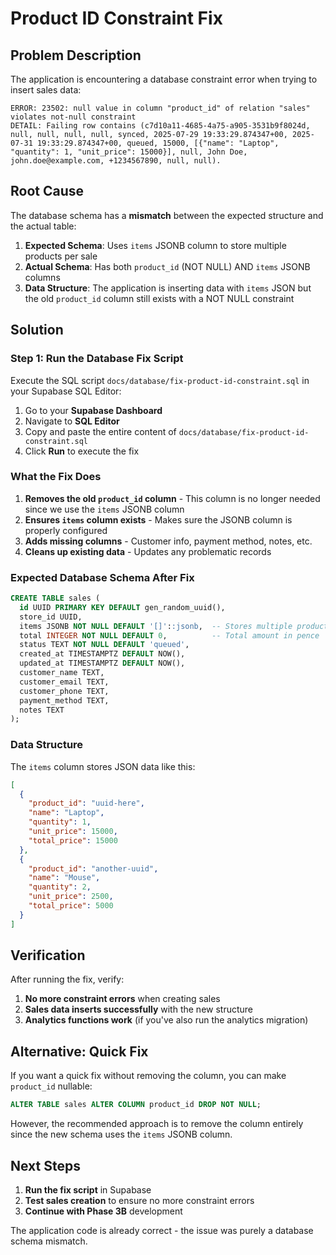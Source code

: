 # Product ID Constraint Fix

## Problem Description

The application is encountering a database constraint error when trying to insert sales data:

```
ERROR: 23502: null value in column "product_id" of relation "sales" violates not-null constraint
DETAIL: Failing row contains (c7d10a11-4685-4a75-a905-3531b9f8024d, null, null, null, null, synced, 2025-07-29 19:33:29.874347+00, 2025-07-31 19:33:29.874347+00, queued, 15000, [{"name": "Laptop", "quantity": 1, "unit_price": 15000}], null, John Doe, john.doe@example.com, +1234567890, null, null).
```

## Root Cause

The database schema has a **mismatch** between the expected structure and the actual table:

1. **Expected Schema**: Uses `items` JSONB column to store multiple products per sale
2. **Actual Schema**: Has both `product_id` (NOT NULL) AND `items` JSONB columns
3. **Data Structure**: The application is inserting data with `items` JSON but the old `product_id` column still exists with a NOT NULL constraint

## Solution

### Step 1: Run the Database Fix Script

Execute the SQL script `docs/database/fix-product-id-constraint.sql` in your Supabase SQL Editor:

1. Go to your **Supabase Dashboard**
2. Navigate to **SQL Editor**
3. Copy and paste the entire content of `docs/database/fix-product-id-constraint.sql`
4. Click **Run** to execute the fix

### What the Fix Does

1. **Removes the old `product_id` column** - This column is no longer needed since we use the `items` JSONB column
2. **Ensures `items` column exists** - Makes sure the JSONB column is properly configured
3. **Adds missing columns** - Customer info, payment method, notes, etc.
4. **Cleans up existing data** - Updates any problematic records

### Expected Database Schema After Fix

```sql
CREATE TABLE sales (
  id UUID PRIMARY KEY DEFAULT gen_random_uuid(),
  store_id UUID,
  items JSONB NOT NULL DEFAULT '[]'::jsonb,  -- Stores multiple products per sale
  total INTEGER NOT NULL DEFAULT 0,          -- Total amount in pence
  status TEXT NOT NULL DEFAULT 'queued',
  created_at TIMESTAMPTZ DEFAULT NOW(),
  updated_at TIMESTAMPTZ DEFAULT NOW(),
  customer_name TEXT,
  customer_email TEXT,
  customer_phone TEXT,
  payment_method TEXT,
  notes TEXT
);
```

### Data Structure

The `items` column stores JSON data like this:
```json
[
  {
    "product_id": "uuid-here",
    "name": "Laptop",
    "quantity": 1,
    "unit_price": 15000,
    "total_price": 15000
  },
  {
    "product_id": "another-uuid",
    "name": "Mouse",
    "quantity": 2,
    "unit_price": 2500,
    "total_price": 5000
  }
]
```

## Verification

After running the fix, verify:

1. **No more constraint errors** when creating sales
2. **Sales data inserts successfully** with the new structure
3. **Analytics functions work** (if you've also run the analytics migration)

## Alternative: Quick Fix

If you want a quick fix without removing the column, you can make `product_id` nullable:

```sql
ALTER TABLE sales ALTER COLUMN product_id DROP NOT NULL;
```

However, the recommended approach is to remove the column entirely since the new schema uses the `items` JSONB column.

## Next Steps

1. **Run the fix script** in Supabase
2. **Test sales creation** to ensure no more constraint errors
3. **Continue with Phase 3B** development

The application code is already correct - the issue was purely a database schema mismatch. 